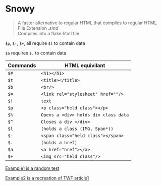 # Snowy

> A faster alternative to regular HTML that compiles to regular HTML
> <br/> File Extension *.smd*
> <br/> Compiles into a flake.html file

`$p`, `$-`, `$+`, all require `$l` to contain data

`$a` requires `$.` to contain data

|Commands|HTML equivilant|
|-----------|-----------|
|`$#`|`<h1></h1>`|
|`$t`|`<title></title>`|
|`$b`|`<br/>`|
|`$=`|`<link rel="stylesheet" href=""/>`|
|`$!`|`text`|
|`$p`|`<p class="held class"></p>`|
|`$%`|`Opens a <div> holds div class data`|
|`$^`|`Closes a div </div>`|
|`$l`|`(holds a class (IMG, Span*))`|
|`$-`|`<span class="held class"></span>`|
|`$.`|`(holds a href)`|
|`$a`|`<a href="href"></a>`|
|`$+`|`<img src="held class"/>`|

[Example1 is a random test](#dsus)

[Example2 is a recreation of TWF article1](#dsus)
